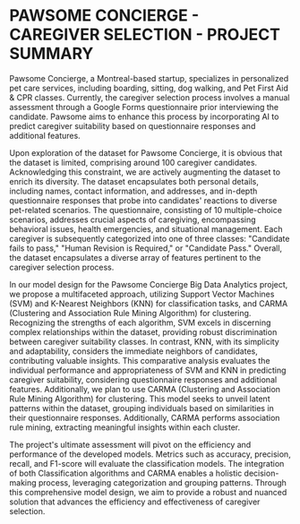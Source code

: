 # PAWSOME CONCIERGE - CAREGIVER SELECTION - PROJECT SUMMARY
Pawsome Concierge, a Montreal-based startup, specializes in personalized pet care services, including boarding, sitting, dog walking, and Pet First Aid & CPR classes. Currently, the caregiver selection process involves a manual assessment through a Google Forms questionnaire prior interviewing the candidate. Pawsome aims to enhance this process by incorporating AI to predict caregiver suitability based on questionnaire responses and additional features.

Upon exploration of the dataset for Pawsome Concierge, it is obvious that the dataset is limited, comprising around 100 caregiver candidates. Acknowledging this constraint, we are actively augmenting the dataset to enrich its diversity.  The dataset encapsulates both personal details, including names, contact information, and addresses, and in-depth questionnaire responses that probe into candidates' reactions to diverse pet-related scenarios. The questionnaire, consisting of 10 multiple-choice scenarios, addresses crucial aspects of caregiving, encompassing behavioral issues, health emergencies, and situational management. Each caregiver is subsequently categorized into one of three classes: "Candidate fails to pass," "Human Revision is Required," or "Candidate Pass." Overall, the dataset encapsulates a diverse array of features pertinent to the caregiver selection process.

In our model design for the Pawsome Concierge Big Data Analytics project, we propose a multifaceted approach, utilizing Support Vector Machines (SVM) and K-Nearest Neighbors (KNN) for classification tasks, and CARMA (Clustering and Association Rule Mining Algorithm) for clustering. Recognizing the strengths of each algorithm, SVM excels in discerning complex relationships within the dataset, providing robust discrimination between caregiver suitability classes. In contrast, KNN, with its simplicity and adaptability, considers the immediate neighbors of candidates, contributing valuable insights. This comparative analysis evaluates the individual performance and appropriateness of SVM and KNN in predicting caregiver suitability, considering questionnaire responses and additional features. Additionally, we plan to use CARMA (Clustering and Association Rule Mining Algorithm) for clustering. This model seeks to unveil latent patterns within the dataset, grouping individuals based on similarities in their questionnaire responses. Additionally, CARMA performs association rule mining, extracting meaningful insights within each cluster. 

The project's ultimate assessment will pivot on the efficiency and performance of the developed models. Metrics such as accuracy, precision, recall, and F1-score will evaluate the classification models. The integration of both Classification algorithms and CARMA enables a holistic decision-making process, leveraging categorization and grouping patterns. Through this comprehensive model design, we aim to provide a robust and nuanced solution that advances the efficiency and effectiveness of caregiver selection.